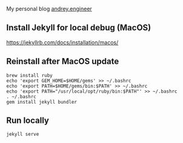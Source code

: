 My personal blog [andrey.engineer](http://andrey.engineer)

## Install Jekyll for local debug (MacOS)

https://jekyllrb.com/docs/installation/macos/

## Reinstall after MacOS update

    brew install ruby
    echo 'export GEM_HOME=$HOME/gems' >> ~/.bashrc
    echo 'export PATH=$HOME/gems/bin:$PATH' >> ~/.bashrc
    echo 'export PATH="/usr/local/opt/ruby/bin:$PATH"' >> ~/.bashrc
    . ~/.bashrc
    gem install jekyll bundler
    
## Run locally

    jekyll serve

